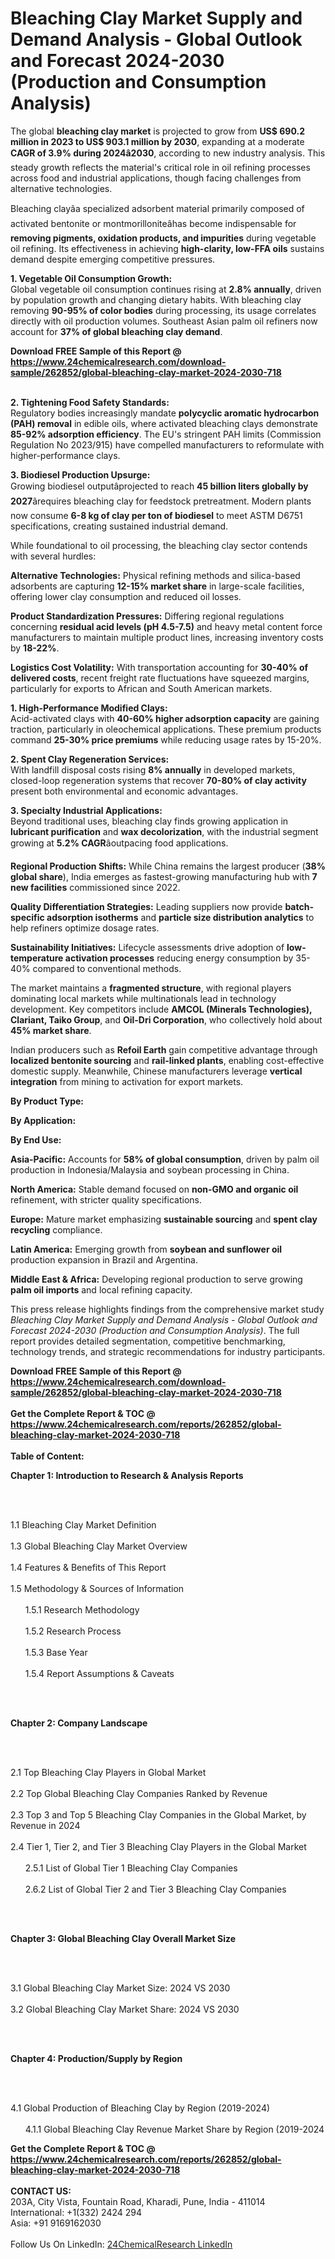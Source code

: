 <h1>Bleaching Clay Market Supply and Demand Analysis - Global Outlook and Forecast 2024-2030 (Production and Consumption Analysis)</h1><p>The global <strong>bleaching clay market</strong> is projected to grow from <strong>US$ 690.2 million in 2023 to US$ 903.1 million by 2030</strong>, expanding at a moderate <strong>CAGR of 3.9% during 2024â2030</strong>, according to new industry analysis. This steady growth reflects the material's critical role in oil refining processes across food and industrial applications, though facing challenges from alternative technologies.</p><p>Bleaching clayâa specialized adsorbent material primarily composed of activated bentonite or montmorilloniteâhas become indispensable for <strong>removing pigments, oxidation products, and impurities</strong> during vegetable oil refining. Its effectiveness in achieving <strong>high-clarity, low-FFA oils</strong> sustains demand despite emerging competitive pressures.</p><p><strong>1. Vegetable Oil Consumption Growth:</strong><br>
Global vegetable oil consumption continues rising at <strong>2.8% annually</strong>, driven by population growth and changing dietary habits. With bleaching clay removing <strong>90-95% of color bodies</strong> during processing, its usage correlates directly with oil production volumes. Southeast Asian palm oil refiners now account for <strong>37% of global bleaching clay demand</strong>.</p><div><b>Download FREE Sample of this Report @ 
            <a href="https://www.24chemicalresearch.com/download-sample/262852/global-bleaching-clay-market-2024-2030-718">
            https://www.24chemicalresearch.com/download-sample/262852/global-bleaching-clay-market-2024-2030-718</a></b></div><br><p><strong>2. Tightening Food Safety Standards:</strong><br>
Regulatory bodies increasingly mandate <strong>polycyclic aromatic hydrocarbon (PAH) removal</strong> in edible oils, where activated bleaching clays demonstrate <strong>85-92% adsorption efficiency</strong>. The EU's stringent PAH limits (Commission Regulation No 2023/915) have compelled manufacturers to reformulate with higher-performance clays.</p><p><strong>3. Biodiesel Production Upsurge:</strong><br>
Growing biodiesel outputâprojected to reach <strong>45 billion liters globally by 2027</strong>ârequires bleaching clay for feedstock pretreatment. Modern plants now consume <strong>6-8 kg of clay per ton of biodiesel</strong> to meet ASTM D6751 specifications, creating sustained industrial demand.</p><p>While foundational to oil processing, the bleaching clay sector contends with several hurdles:</p><p><strong>Alternative Technologies:</strong> Physical refining methods and silica-based adsorbents are capturing <strong>12-15% market share</strong> in large-scale facilities, offering lower clay consumption and reduced oil losses.</p><p><strong>Product Standardization Pressures:</strong> Differing regional regulations concerning <strong>residual acid levels (pH 4.5-7.5)</strong> and heavy metal content force manufacturers to maintain multiple product lines, increasing inventory costs by <strong>18-22%</strong>.</p><p><strong>Logistics Cost Volatility:</strong> With transportation accounting for <strong>30-40% of delivered costs</strong>, recent freight rate fluctuations have squeezed margins, particularly for exports to African and South American markets.</p><p><strong>1. High-Performance Modified Clays:</strong><br>
Acid-activated clays with <strong>40-60% higher adsorption capacity</strong> are gaining traction, particularly in oleochemical applications. These premium products command <strong>25-30% price premiums</strong> while reducing usage rates by 15-20%.</p><p><strong>2. Spent Clay Regeneration Services:</strong><br>
With landfill disposal costs rising <strong>8% annually</strong> in developed markets, closed-loop regeneration systems that recover <strong>70-80% of clay activity</strong> present both environmental and economic advantages.</p><p><strong>3. Specialty Industrial Applications:</strong><br>
Beyond traditional uses, bleaching clay finds growing application in <strong>lubricant purification</strong> and <strong>wax decolorization</strong>, with the industrial segment growing at <strong>5.2% CAGR</strong>âoutpacing food applications.</p><p><strong>Regional Production Shifts:</strong> While China remains the largest producer (<strong>38% global share</strong>), India emerges as fastest-growing manufacturing hub with <strong>7 new facilities</strong> commissioned since 2022.</p><p><strong>Quality Differentiation Strategies:</strong> Leading suppliers now provide <strong>batch-specific adsorption isotherms</strong> and <strong>particle size distribution analytics</strong> to help refiners optimize dosage rates.</p><p><strong>Sustainability Initiatives:</strong> Lifecycle assessments drive adoption of <strong>low-temperature activation processes</strong> reducing energy consumption by 35-40% compared to conventional methods.</p><p>The market maintains a <strong>fragmented structure</strong>, with regional players dominating local markets while multinationals lead in technology development. Key competitors include <strong>AMCOL (Minerals Technologies), Clariant, Taiko Group</strong>, and <strong>Oil-Dri Corporation</strong>, who collectively hold about <strong>45% market share</strong>.</p><p>Indian producers such as <strong>Refoil Earth</strong> gain competitive advantage through <strong>localized bentonite sourcing</strong> and <strong>rail-linked plants</strong>, enabling cost-effective domestic supply. Meanwhile, Chinese manufacturers leverage <strong>vertical integration</strong> from mining to activation for export markets.</p><p><strong>By Product Type:</strong></p><p><strong>By Application:</strong></p><p><strong>By End Use:</strong></p><p><strong>Asia-Pacific:</strong> Accounts for <strong>58% of global consumption</strong>, driven by palm oil production in Indonesia/Malaysia and soybean processing in China.</p><p><strong>North America:</strong> Stable demand focused on <strong>non-GMO and organic oil</strong> refinement, with stricter quality specifications.</p><p><strong>Europe:</strong> Mature market emphasizing <strong>sustainable sourcing</strong> and <strong>spent clay recycling</strong> compliance.</p><p><strong>Latin America:</strong> Emerging growth from <strong>soybean and sunflower oil</strong> production expansion in Brazil and Argentina.</p><p><strong>Middle East &amp; Africa:</strong> Developing regional production to serve growing <strong>palm oil imports</strong> and local refining capacity.</p><p>This press release highlights findings from the comprehensive market study <em>Bleaching Clay Market Supply and Demand Analysis - Global Outlook and Forecast 2024-2030 (Production and Consumption Analysis)</em>. The full report provides detailed segmentation, competitive benchmarking, technology trends, and strategic recommendations for industry participants.</p><div><b>Download FREE Sample of this Report @ 
            <a href="https://www.24chemicalresearch.com/download-sample/262852/global-bleaching-clay-market-2024-2030-718">
            https://www.24chemicalresearch.com/download-sample/262852/global-bleaching-clay-market-2024-2030-718</a></b></div><br><div><b>Get the Complete Report & TOC @ 
            <a href="https://www.24chemicalresearch.com/reports/262852/global-bleaching-clay-market-2024-2030-718">
            https://www.24chemicalresearch.com/reports/262852/global-bleaching-clay-market-2024-2030-718</a></b></div><br>
            <b>Table of Content:</b><p><p><strong>Chapter 1: Introduction to Research &amp; Analysis Reports</strong></p><br />
<br />
<p>1.1 Bleaching Clay Market Definition<br /><br />
1.3 Global Bleaching Clay Market Overview<br /><br />
1.4 Features &amp; Benefits of This Report<br /><br />
1.5 Methodology &amp; Sources of Information<br /><br />
&nbsp;&nbsp;&nbsp;&nbsp;&nbsp; 1.5.1 Research Methodology<br /><br />
&nbsp;&nbsp;&nbsp;&nbsp;&nbsp; 1.5.2 Research Process<br /><br />
&nbsp;&nbsp;&nbsp;&nbsp;&nbsp; 1.5.3 Base Year<br /><br />
&nbsp;&nbsp;&nbsp;&nbsp;&nbsp; 1.5.4 Report Assumptions &amp; Caveats</p><br />
<br />
<p><strong>Chapter 2: Company Landscape</strong></p><br />
<br />
<p>2.1 Top Bleaching Clay Players in Global Market<br /><br />
2.2 Top Global Bleaching Clay Companies Ranked by Revenue<br /><br />
2.3 Top 3 and Top 5 Bleaching Clay Companies in the Global Market, by Revenue in 2024<br /><br />
2.4 Tier 1, Tier 2, and Tier 3 Bleaching Clay Players in the Global Market<br /><br />
&nbsp;&nbsp;&nbsp;&nbsp;&nbsp; 2.5.1 List of Global Tier 1 Bleaching Clay Companies<br /><br />
&nbsp;&nbsp;&nbsp;&nbsp;&nbsp; 2.6.2 List of Global Tier 2 and Tier 3 Bleaching Clay Companies</p><br />
<br />
<p><strong>Chapter 3: Global Bleaching Clay Overall Market Size</strong></p><br />
<br />
<p>3.1 Global Bleaching Clay Market Size: 2024 VS 2030<br /><br />
3.2 Global Bleaching Clay Market Share: 2024 VS 2030</p><br />
<br />
<p><strong>Chapter 4: Production/Supply by Region</strong></p><br />
<br />
<p>4.1 Global Production of Bleaching Clay by Region (2019-2024)<br /><br />
&nbsp;&nbsp;&nbsp;&nbsp;&nbsp; 4.1.1 Global Bleaching Clay Revenue Market Share by Region (2019-2024</p><div><b>Get the Complete Report & TOC @ 
            <a href="https://www.24chemicalresearch.com/reports/262852/global-bleaching-clay-market-2024-2030-718">
            https://www.24chemicalresearch.com/reports/262852/global-bleaching-clay-market-2024-2030-718</a></b></div><br><b>CONTACT US:</b><br>
            203A, City Vista, Fountain Road, Kharadi, Pune, India - 411014<br>
            International: +1(332) 2424 294<br>
            Asia: +91 9169162030 <br><br>
            Follow Us On LinkedIn: <a href="https://www.linkedin.com/company/24chemicalresearch/">24ChemicalResearch LinkedIn</a>